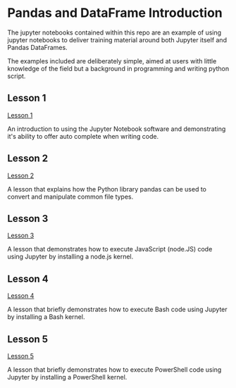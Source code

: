 # Pandas and DataFrame Introduction

The jupyter notebooks contained within this repo are an example of using jupyter notebooks to deliver training material around both Jupyter itself and Pandas DataFrames.

The examples included are deliberately simple, aimed at users with little knowledge of the field but a background in programming and writing python script.

## Lesson 1
[Lesson 1](Jupyter%20Training-1.ipynb)

An introduction to using the Jupyter Notebook software and demonstrating it's ability to offer auto complete when writing code.

## Lesson 2
[Lesson 2](Jupyter%20Training-2%20-%20Data%20Conversion.ipynb)

A lesson that explains how the Python library pandas can be used to convert and manipulate common file types.

## Lesson 3
[Lesson 3](Jupyter%20Training-3%20-%20JS.ipynb)

A lesson that demonstrates how to execute JavaScript (node.JS) code using Jupyter by installing a node.js kernel.

## Lesson 4
[Lesson 4](Jupyter%20Training-4%20-%20BASH.ipynb)

A lesson that briefly demonstrates how to execute Bash code using Jupyter by installing a Bash kernel.

## Lesson 5
[Lesson 5](Jupyter%20Training-5%20-%20PowerShell.ipynb)

A lesson that briefly demonstrates how to execute PowerShell code using Jupyter by installing a PowerShell kernel.
